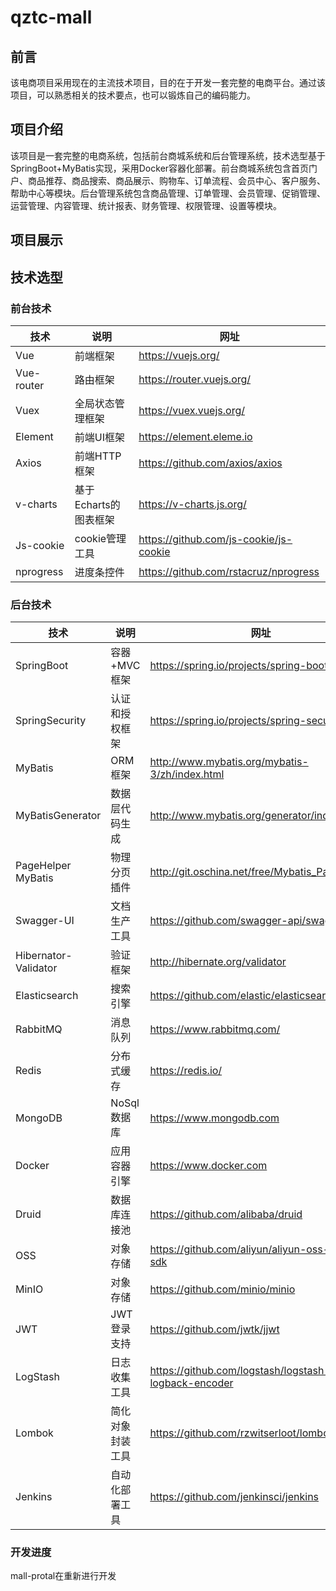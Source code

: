 # qztc-mall
## 前言  
该电商项目采用现在的主流技术项目，目的在于开发一套完整的电商平台。通过该项目，可以熟悉相关的技术要点，也可以锻炼自己的编码能力。  
##  项目介绍 
该项目是一套完整的电商系统，包括前台商城系统和后台管理系统，技术选型基于SpringBoot+MyBatis实现，采用Docker容器化部署。前台商城系统包含首页门户、商品推荐、商品搜索、商品展示、购物车、订单流程、会员中心、客户服务、帮助中心等模块。后台管理系统包含商品管理、订单管理、会员管理、促销管理、运营管理、内容管理、统计报表、财务管理、权限管理、设置等模块。  
## 项目展示  
## 技术选型  
### 前台技术  
  | 技术 | 说明 | 网址 |
| ------ | ------ | ------ |
| Vue | 前端框架 | https://vuejs.org/ |
| Vue-router| 路由框架 |https://router.vuejs.org/ |
|Vuex|全局状态管理框架|	https://vuex.vuejs.org/ | 
|Element|	前端UI框架|	https://element.eleme.io|
Axios|前端HTTP框架|https://github.com/axios/axios|
|v-charts|基于Echarts的图表框架|https://v-charts.js.org/|
|Js-cookie|cookie管理工具|https://github.com/js-cookie/js-cookie|
|nprogress|	进度条控件|https://github.com/rstacruz/nprogress|
###  后台技术  
  | 技术 | 说明 | 网址 |
| ------ | ------ | ------ |
|SpringBoot|容器+MVC框架|	https://spring.io/projects/spring-boot|
|SpringSecurity|认证和授权框架|	https://spring.io/projects/spring-security|
|MyBatis|	ORM框架|	http://www.mybatis.org/mybatis-3/zh/index.html|
|MyBatisGenerator|数据层代码生成|	http://www.mybatis.org/generator/index.html|
|PageHelper	MyBatis|物理分页插件|	http://git.oschina.net/free/Mybatis_PageHelper|
|Swagger-UI|	文档生产工具|https://github.com/swagger-api/swagger-ui|
|Hibernator-Validator|	验证框架|	http://hibernate.org/validator|
|Elasticsearch|	搜索引擎|	https://github.com/elastic/elasticsearch
|RabbitMQ|	消息队列|	https://www.rabbitmq.com/|
|Redis|分布式缓存|	https://redis.io/|
|MongoDB|	NoSql数据库|	https://www.mongodb.com|
|Docker|	应用容器引擎|	https://www.docker.com|
|Druid|	数据库连接池|	https://github.com/alibaba/druid|
|OSS|	对象存储|	https://github.com/aliyun/aliyun-oss-java-sdk|
|MinIO|	对象存储|	https://github.com/minio/minio|
|JWT|	JWT登录支持|	https://github.com/jwtk/jjwt|
|LogStash|	日志收集工具|	https://github.com/logstash/logstash-logback-encoder|
|Lombok|	简化对象封装工具|	https://github.com/rzwitserloot/lombok|
|Jenkins|	自动化部署工具|	https://github.com/jenkinsci/jenkins|
### 开发进度
mall-protal在重新进行开发



